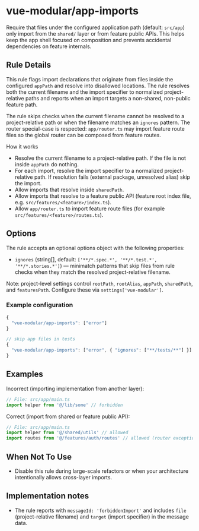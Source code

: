 # vue-modular/app-imports

Require that files under the configured application path (default: `src/app`) only
import from the `shared/` layer or from feature public APIs. This helps keep the
app shell focused on composition and prevents accidental dependencies on feature
internals.

## Rule Details

This rule flags import declarations that originate from files inside the
configured `appPath` and resolve into disallowed locations. The rule resolves
both the current filename and the import specifier to normalized project-
relative paths and reports when an import targets a non-shared, non-public
feature path.

The rule skips checks when the current filename cannot be resolved to a
project-relative path or when the filename matches an `ignores` pattern. The
router special-case is respected: `app/router.ts` may import feature route files
so the global router can be composed from feature routes.

How it works

- Resolve the current filename to a project-relative path. If the file is not
  inside `appPath` do nothing.
- For each import, resolve the import specifier to a normalized project-relative
  path. If resolution fails (external package, unresolved alias) skip the
  import.
- Allow imports that resolve inside `sharedPath`.
- Allow imports that resolve to a feature public API (feature root index file,
  e.g. `src/features/<feature>/index.ts`).
- Allow `app/router.ts` to import feature route files (for example
  `src/features/<feature>/routes.ts`).

## Options

The rule accepts an optional options object with the following properties:

- `ignores` (string[], default: `['**/*.spec.*', '**/*.test.*', '**/*.stories.*']`) —
  minimatch patterns that skip files from rule checks when they match the
  resolved project-relative filename.

Note: project-level settings control `rootPath`, `rootAlias`, `appPath`,
`sharedPath`, and `featuresPath`. Configure these via `settings['vue-modular']`.

### Example configuration

```js
{
  "vue-modular/app-imports": ["error"]
}

// skip app files in tests
{
  "vue-modular/app-imports": ["error", { "ignores": ["**/tests/**"] }]
}
```

## Examples

Incorrect (importing implementation from another layer):

```ts
// File: src/app/main.ts
import helper from '@/lib/some' // forbidden
```

Correct (import from shared or feature public API):

```ts
// File: src/app/main.ts
import helper from '@/shared/utils' // allowed
import routes from '@/features/auth/routes' // allowed (router exception)
```

## When Not To Use

- Disable this rule during large-scale refactors or when your architecture
  intentionally allows cross-layer imports.

## Implementation notes

- The rule reports with `messageId: 'forbiddenImport'` and includes `file`
  (project-relative filename) and `target` (import specifier) in the message
  data.
